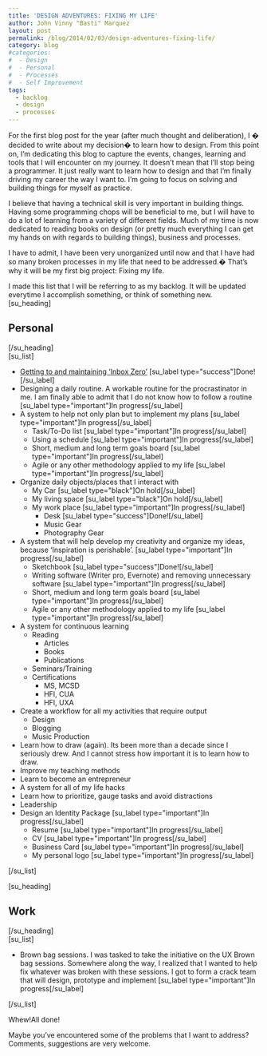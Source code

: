 ```yaml
---
title: 'DESIGN ADVENTURES: FIXING MY LIFE'
author: John Vinny "Basti" Marquez
layout: post
permalink: /blog/2014/02/03/design-adventures-fixing-life/
category: blog
#categories:
#  - Design
#  - Personal
#  - Processes
#  - Self Improvement
tags:
  - backlog
  - design
  - processes
---
```

For the first blog post for the year (after much thought and deliberation), I � decided to write about my decision� to learn how to design. From this point on, I&#8217;m dedicating this blog to capture the events, changes, learning and tools that I will encounter on my journey. It doesn’t mean that I’ll stop being a programmer. It just really want to learn how to design and that I&#8217;m finally driving my career the way I want to. I&#8217;m going to focus on solving and building things for myself as practice.

I believe that having a technical skill is very important in building things. Having some programming chops will be beneficial to me, but I will have to do a lot of learning from a variety of different fields. Much of my time is now dedicated to reading books on design (or pretty much everything I can get my hands on with regards to building things), business and processes.

I have to admit, I have been very unorganized until now and that I have had so many broken processes in my life that need to be addressed.� That&#8217;s why it will be my first big project: Fixing my life.

I made this list that I will be referring to as my backlog. It will be updated everytime I accomplish something, or think of something new.  
[su_heading]

## Personal

[/su_heading]  
[su_list]

*   [Getting to and maintaining ‘Inbox Zero’][1] [su\_label type="success"]Done![/su\_label]
*   Designing a daily routine. A workable routine for the procrastinator in me. I am finally able to admit that I do not know how to follow a routine [su\_label type="important"]In progress[/su\_label]
*   A system to help not only plan but to implement my plans [su\_label type="important"]In progress[/su\_label] 
    *   Task/To-Do list [su\_label type="important"]In progress[/su\_label]
    *   Using a schedule [su\_label type="important"]In progress[/su\_label]
    *   Short, medium and long term goals board [su\_label type="important"]In progress[/su\_label]
    *   Agile or any other methodology applied to my life [su\_label type="important"]In progress[/su\_label]
*   Organize daily objects/places that I interact with 
    *   My Car [su\_label type="black"]On hold[/su\_label]
    *   My living space [su\_label type="black"]On hold[/su\_label]
    *   My work place [su\_label type="important"]In progress[/su\_label] 
        *   Desk [su\_label type="success"]Done![/su\_label]
        *   Music Gear
        *   Photography Gear
*   A system that will help develop my creativity and organize my ideas, because &#8216;Inspiration is perishable&#8217;. [su\_label type="important"]In progress[/su\_label] 
    *   Sketchbook [su\_label type="success"]Done![/su\_label]
    *   Writing software (Writer pro, Evernote) and removing unnecessary software [su\_label type="important"]In progress[/su\_label]
    *   Short, medium and long term goals board [su\_label type="important"]In progress[/su\_label]
    *   Agile or any other methodology applied to my life [su\_label type="important"]In progress[/su\_label]
*   A system for continuous learning 
    *   Reading 
        *   Articles
        *   Books
        *   Publications
    *   Seminars/Training
    *   Certifications 
        *   MS, MCSD
        *   HFI, CUA
        *   HFI, UXA
*   Create a workflow for all my activities that require output 
    *   Design
    *   Blogging
    *   Music Production
*   Learn how to draw (again). Its been more than a decade since I seriously drew. And I cannot stress how important it is to learn how to draw.
*   Improve my teaching methods
*   Learn to become an entrepreneur
*   A system for all of my life hacks
*   Learn how to prioritize, gauge tasks and avoid distractions
*   Leadership
*   Design an Identity Package [su\_label type="important"]In progress[/su\_label] 
    *   Resume [su\_label type="important"]In progress[/su\_label]
    *   CV [su\_label type="important"]In progress[/su\_label]
    *   Business Card [su\_label type="important"]In progress[/su\_label]
    *   My personal logo [su\_label type="important"]In progress[/su\_label]

[/su_list]

[su_heading]

## Work

[/su_heading]  
[su_list]

*   Brown bag sessions. I was tasked to take the initiative on the UX Brown bag sessions. Somewhere along the way, I realized that I wanted to help fix whatever was broken with these sessions. I got to form a crack team that will design, prototype and implement [su\_label type="important"]In progress[/su\_label]

[/su_list]

Whew!All done!

Maybe you&#8217;ve encountered some of the problems that I want to address? Comments, suggestions are very welcome.

 [1]: http://johnvinnymarquez.net/blog/2014/02/03/getting-maintaining-inbox-zero/